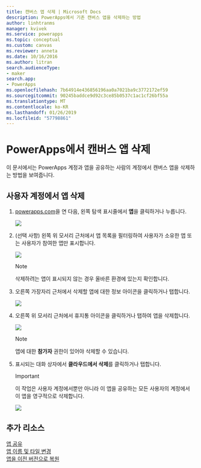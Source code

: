 ```yaml
---
title: 캔버스 앱 삭제 | Microsoft Docs
description: PowerApps에서 기존 캔버스 앱을 삭제하는 방법
author: linhtranms
manager: kvivek
ms.service: powerapps
ms.topic: conceptual
ms.custom: canvas
ms.reviewer: anneta
ms.date: 10/16/2016
ms.author: litran
search.audienceType:
- maker
search.app:
- PowerApps
ms.openlocfilehash: 7b64914e436856196aa0a7021ba9c3772172ef59
ms.sourcegitcommit: 90245baddce9d92c3ce85b0537c1ac1cf26bf55a
ms.translationtype: MT
ms.contentlocale: ko-KR
ms.lasthandoff: 01/26/2019
ms.locfileid: "57798861"
---
```

# <a name="delete-a-canvas-app-from-powerapps"></a>PowerApps에서 캔버스 앱 삭제
이 문서에서는 PowerApps 계정과 앱을 공유하는 사람의 계정에서 캔버스 앱을 삭제하는 방법을 보여줍니다.

## <a name="delete-an-app-from-your-account"></a>사용자 계정에서 앱 삭제
1. [powerapps.com](https://web.powerapps.com?utm_source=padocs&utm_medium=linkinadoc&utm_campaign=referralsfromdoc)을 연 다음, 왼쪽 탐색 표시줄에서 **앱**을 클릭하거나 누릅니다.
   
    ![](./media/delete-app/file-apps.png)
2. (선택 사항) 왼쪽 위 모서리 근처에서 앱 목록을 필터링하여 사용자가 소유한 앱 또는 사용자가 참여한 앱만 표시합니다.
   
    ![](./media/delete-app/filter-list.png)
   
    > [!NOTE]
   > 삭제하려는 앱이 표시되지 않는 경우 올바른 환경에 있는지 확인합니다.
3. 오른쪽 가장자리 근처에서 삭제할 앱에 대한 정보 아이콘을 클릭하거나 탭합니다.
   
    ![](./media/delete-app/app-options.png)
4. 오른쪽 위 모서리 근처에서 휴지통 아이콘을 클릭하거나 탭하여 앱을 삭제합니다.
   
    ![](./media/delete-app/delete-icon.png)
   
    > [!NOTE]
   > 앱에 대한 **참가자** 권한이 있어야 삭제할 수 있습니다.
5. 표시되는 대화 상자에서 **클라우드에서 삭제**를 클릭하거나 탭합니다.  
   
    > [!IMPORTANT]
   > 이 작업은 사용자 계정에서뿐만 아니라 이 앱을 공유하는 모든 사용자의 계정에서 이 앱을 영구적으로 삭제합니다.
   
    ![](./media/delete-app/delete-button.png)

## <a name="more-resources"></a>추가 리소스
[앱 공유](share-app.md)  
[앱 이름 및 타일 변경](set-name-tile.md)  
[앱을 이전 버전으로 복원](restore-an-app.md)  

